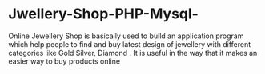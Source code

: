 # Jwellery-Shop-PHP-Mysql-
  Online Jewellery Shop is basically used to build an application program which help people to find and buy latest design of jewellery with different categories like Gold Silver, Diamond .  It is useful in the way that it makes an easier way to buy products online
